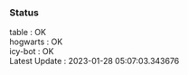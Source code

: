 ### Status


table : OK  
hogwarts : OK  
icy-bot : OK  
Latest Update : 2023-01-28 05:07:03.343676
